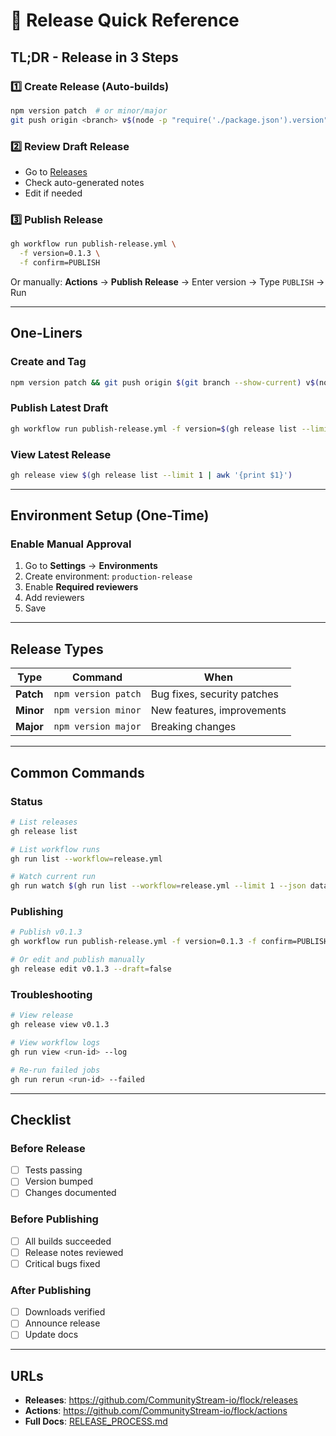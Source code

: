 # 🚀 Release Quick Reference

## TL;DR - Release in 3 Steps

### 1️⃣ Create Release (Auto-builds)

```bash
npm version patch  # or minor/major
git push origin <branch> v$(node -p "require('./package.json').version")
```

### 2️⃣ Review Draft Release

- Go to [Releases](https://github.com/CommunityStream-io/flock/releases)
- Check auto-generated notes
- Edit if needed

### 3️⃣ Publish Release

```bash
gh workflow run publish-release.yml \
  -f version=0.1.3 \
  -f confirm=PUBLISH
```

Or manually: **Actions** → **Publish Release** → Enter version → Type `PUBLISH` → Run

---

## One-Liners

### Create and Tag
```bash
npm version patch && git push origin $(git branch --show-current) v$(node -p "require('./package.json').version")
```

### Publish Latest Draft
```bash
gh workflow run publish-release.yml -f version=$(gh release list --limit 1 | awk '{print $1}' | sed 's/v//') -f confirm=PUBLISH
```

### View Latest Release
```bash
gh release view $(gh release list --limit 1 | awk '{print $1}')
```

---

## Environment Setup (One-Time)

### Enable Manual Approval

1. Go to **Settings** → **Environments**
2. Create environment: `production-release`
3. Enable **Required reviewers**
4. Add reviewers
5. Save

---

## Release Types

| Type | Command | When |
|------|---------|------|
| **Patch** | `npm version patch` | Bug fixes, security patches |
| **Minor** | `npm version minor` | New features, improvements |
| **Major** | `npm version major` | Breaking changes |

---

## Common Commands

### Status
```bash
# List releases
gh release list

# List workflow runs
gh run list --workflow=release.yml

# Watch current run
gh run watch $(gh run list --workflow=release.yml --limit 1 --json databaseId --jq '.[0].databaseId')
```

### Publishing
```bash
# Publish v0.1.3
gh workflow run publish-release.yml -f version=0.1.3 -f confirm=PUBLISH

# Or edit and publish manually
gh release edit v0.1.3 --draft=false
```

### Troubleshooting
```bash
# View release
gh release view v0.1.3

# View workflow logs
gh run view <run-id> --log

# Re-run failed jobs
gh run rerun <run-id> --failed
```

---

## Checklist

### Before Release
- [ ] Tests passing
- [ ] Version bumped
- [ ] Changes documented

### Before Publishing  
- [ ] All builds succeeded
- [ ] Release notes reviewed
- [ ] Critical bugs fixed

### After Publishing
- [ ] Downloads verified
- [ ] Announce release
- [ ] Update docs

---

## URLs

- **Releases**: https://github.com/CommunityStream-io/flock/releases
- **Actions**: https://github.com/CommunityStream-io/flock/actions
- **Full Docs**: [RELEASE_PROCESS.md](RELEASE_PROCESS.md)


